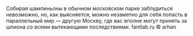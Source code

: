 <!--2017-02-16 19:21:36-->
Собирая шампиньоны в обычном московском парке заблудиться невозможно, но, как выясняется, можно незаметно для себя попасть в параллельный мир — другую Москву, где вас вполне могут принять за шпиона со всеми вытекающими последствиями.
    fantlab.ru © arhan